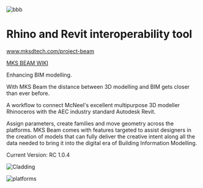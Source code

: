 ![bbb](https://user-images.githubusercontent.com/53434612/76241070-42fa3b80-622c-11ea-89e2-ff1c254f9cea.png)


# Rhino and Revit interoperability tool


www.mksdtech.com/project-beam

[MKS BEAM WIKI](https://mksdtech.gitbook.io/mks-beam/)


Enhancing BIM modelling.

With MKS Beam the distance between 3D modelling and BIM gets closer than ever before.

A workflow to connect McNeel's excellent multipurpose 3D modeller Rhinoceros with the AEC industry standard Autodesk Revit.

Assign parameters, create families and move geometry across the platforms. MKS Beam comes with features targeted to assist designers in the creation of models that can fully deliver the creative intent along all the data needed to bring it into the digital era of Building Information Modelling.

Current Version: RC 1.0.4

![Cladding](https://user-images.githubusercontent.com/53434612/76652614-dac69500-655e-11ea-865c-7e3d434d99f4.gif)

![platforms](https://user-images.githubusercontent.com/53434612/65444357-ca432680-de27-11e9-9104-d44f6198b37f.PNG)
